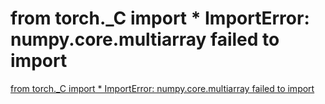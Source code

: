 # from torch._C import * ImportError: numpy.core.multiarray failed to import
[from torch._C import * ImportError: numpy.core.multiarray failed to import](https://aiwithcloud.com/2021/04/16/from-torch-_c-import-importerror-numpy-core-multiarray-failed-to-import/)